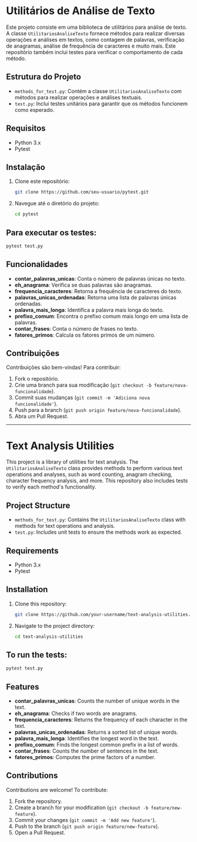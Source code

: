 
# Utilitários de Análise de Texto

Este projeto consiste em uma biblioteca de utilitários para análise de texto. A classe `UtilitariosAnaliseTexto` fornece métodos para realizar diversas operações e análises em textos, como contagem de palavras, verificação de anagramas, análise de frequência de caracteres e muito mais. Este repositório também inclui testes para verificar o comportamento de cada método.

## Estrutura do Projeto

- `methods_for_test.py`: Contém a classe `UtilitariosAnaliseTexto` com métodos para realizar operações e análises textuais.
- `test.py`: Inclui testes unitários para garantir que os métodos funcionem como esperado.

## Requisitos

- Python 3.x
- Pytest

## Instalação

1. Clone este repositório:
   ```bash
   git clone https://github.com/seu-usuario/pytest.git
   ```
2. Navegue até o diretório do projeto:
   ```bash
   cd pytest
   ```

## Para executar os testes:

```bash
pytest test.py
```

## Funcionalidades

- **contar_palavras_unicas**: Conta o número de palavras únicas no texto.
- **eh_anagrama**: Verifica se duas palavras são anagramas.
- **frequencia_caracteres**: Retorna a frequência de caracteres do texto.
- **palavras_unicas_ordenadas**: Retorna uma lista de palavras únicas ordenadas.
- **palavra_mais_longa**: Identifica a palavra mais longa do texto.
- **prefixo_comum**: Encontra o prefixo comum mais longo em uma lista de palavras.
- **contar_frases**: Conta o número de frases no texto.
- **fatores_primos**: Calcula os fatores primos de um número.

## Contribuições

Contribuições são bem-vindas! Para contribuir:
1. Fork o repositório.
2. Crie uma branch para sua modificação (`git checkout -b feature/nova-funcionalidade`).
3. Commit suas mudanças (`git commit -m 'Adiciona nova funcionalidade'`).
4. Push para a branch (`git push origin feature/nova-funcionalidade`).
5. Abra um Pull Request.

---

# Text Analysis Utilities

This project is a library of utilities for text analysis. The `UtilitariosAnaliseTexto` class provides methods to perform various text operations and analyses, such as word counting, anagram checking, character frequency analysis, and more. This repository also includes tests to verify each method's functionality.

## Project Structure

- `methods_for_test.py`: Contains the `UtilitariosAnaliseTexto` class with methods for text operations and analysis.
- `test.py`: Includes unit tests to ensure the methods work as expected.

## Requirements

- Python 3.x
- Pytest

## Installation

1. Clone this repository:
   ```bash
   git clone https://github.com/your-username/text-analysis-utilities.git
   ```
2. Navigate to the project directory:
   ```bash
   cd text-analysis-utilities
   ```

## To run the tests:

```bash
pytest test.py
```

## Features

- **contar_palavras_unicas**: Counts the number of unique words in the text.
- **eh_anagrama**: Checks if two words are anagrams.
- **frequencia_caracteres**: Returns the frequency of each character in the text.
- **palavras_unicas_ordenadas**: Returns a sorted list of unique words.
- **palavra_mais_longa**: Identifies the longest word in the text.
- **prefixo_comum**: Finds the longest common prefix in a list of words.
- **contar_frases**: Counts the number of sentences in the text.
- **fatores_primos**: Computes the prime factors of a number.

## Contributions

Contributions are welcome! To contribute:
1. Fork the repository.
2. Create a branch for your modification (`git checkout -b feature/new-feature`).
3. Commit your changes (`git commit -m 'Add new feature'`).
4. Push to the branch (`git push origin feature/new-feature`).
5. Open a Pull Request.
